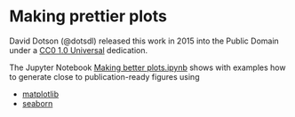 # Making prettier plots

David Dotson (@dotsdl) released this work in 2015 into the Public Domain under a [CC0 1.0 Universal](https://creativecommons.org/publicdomain/zero/1.0/)
dedication.

The Jupyter Notebook [Making better plots.ipynb](http://nbviewer.ipython.org/github/Becksteinlab/making-prettier-plots/blob/master/Making%20better%20plots.ipynb) shows with examples how to generate close to publication-ready figures using 
* [matplotlib](http://matplotlib.org/)
* [seaborn](http://stanford.edu/~mwaskom/software/seaborn/)
